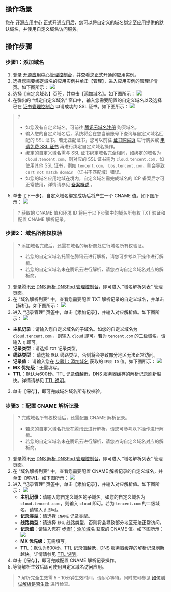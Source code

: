 ## 操作场景
您在 [开源应用中心](https://app.cloud.tencent.com/) 正式开通应用后，您可以将自定义的域名绑定至应用提供的默认域名，并使用自定义域名访问服务。

## 操作步骤

### 步骤1：添加域名[](id:step1)
1. 登录 [开源应用中心管理控制台](https://console.cloud.tencent.com/oac/list)，并查看您正式开通的应用实例。
2. 选择您需要绑定域名的应用实例并单击【管理】，进入应用实例的管理详情页。如下图所示：
![](https://main.qcloudimg.com/raw/841e740beb3f308127e89696fb0caec0.png)
3. 选择【自定义域名】页签，并单击【添加域名】。如下图所示：
![](https://main.qcloudimg.com/raw/840b57f8581528c62ac0c716f048b008.png)
4. 在弹出的 “绑定自定义域名” 窗口中，输入您需要配置的自定义域名以及选择已在 [证书管理控制台](https://console.cloud.tencent.com/certoverview) 申请成功的 SSL 证书。如下图所示：
![](https://main.qcloudimg.com/raw/2893829dc10852dcf17861f0ba923a4f.png)
>?
>- 如您没有自定义域名，可前往 [腾讯云域名注册](https://dnspod.cloud.tencent.com/) 购买域名。
>- 输入您的自定义域名后，系统将会在您当前账号下查询与自定义域名匹配的 SSL 证书。若无匹配证书，您可以前往 [证书购买页](https://buy.cloud.tencent.com/ssl?fromSource=ssl) 进行购买或 [申请免费 SSL 证书](https://cloud.tencent.com/document/product/400/6814) 再进行绑定自定义域名操作。
>- 绑定的自定义域名需与 SSL 证书绑定域名完全相同，如绑定的域名为 `cloud.tencent.com`，则对应的 SSL 证书需为 `cloud.tencent.com`，如使用其他 SSL 证书，例如  `tencent.com`、 `bbs.tencent.com`，则会导致 `cert not match domain` （证书不匹配域）错误。
>- 如您的域名应用地域在境内，自定义域名需完成域名的 ICP 备案后才可正常使用，详情请参见 [备案概述](https://cloud.tencent.com/document/product/243/18907) 。
5. 单击【下一步】，自定义域名绑定成功后将产生一个 CNAME 值。如下图所示：[](id:addDomain)
![](https://main.qcloudimg.com/raw/de7b40a5345b2c433a569645010e4811.png)
>? 获取的 CNAME 值和环境 ID 将用于以下步骤中的域名所有权 TXT 验证和配置 CNAME 解析记录。


### 步骤2： 域名所有权校验
>? 添加域名完成后，还需在域名的解析商处进行域名所有权验证。
>- 若您的自定义域名托管在腾讯云进行解析，请您可参考以下操作进行解析。
>- 若您的自定义域名未在腾讯云进行解析，请您咨询自定义域名对应的解析商。

1. 登录腾讯云 [DNS 解析 DNSPod 管理控制台](https://console.cloud.tencent.com/cns)，即可进入 “域名解析列表” 管理页面。
2. 在 “域名解析列表” 中，查看您需要配置 TXT 解析记录的自定义域名，并单击【解析】。如下图所示：
![](https://main.qcloudimg.com/raw/193c6d812320a21a323465cd5f2bf98c.png)
3. 进入 “记录管理” 页签中，单击【添加记录】，并输入对应解析值。如下图所示：
![](https://main.qcloudimg.com/raw/6f8e4e95afa7ddfde82b2f8bcdd5361a.png)
 - **主机记录**：请输入您自定义域名的子域名。如您的自定义域名为 `cloud.tencent.com` ，则输入 `cloud` 即可。若为  `tencent.com` 的二级域名，请输入 `@` 即可。
 - **记录类型**：请选择 `TXT` 记录类型。
 - **线路类型**： 请选择 `默认` 线路类型，否则将会导致部分地区无法正常访问。
 - **记录值**： 请输入您在 [步骤1：添加域名](#step1) 获取的 `环境 ID` 值。如下图所示：
![](https://main.qcloudimg.com/raw/350fd69a54f3742265ca0495148d1e9d.png)
 - **MX 优先级**：无需填写。
 - **TTL**：默认为600秒。TTL 记录值越低，DNS 服务器缓存的解析记录刷新越快。详情请参见 [TTL 说明](https://cloud.tencent.com/document/product/302/9072)。
3. 单击【保存】，即可完成域名域名所有权校验。

### 步骤3 ：配置 CNAME 解析记录
>? 完成域名所有权校验后，还需配置 CNAME 解析记录。
>- 若您的自定义域名托管在腾讯云进行解析，请您可参考以下操作进行解析。
>- 若您的自定义域名未在腾讯云进行解析，请您咨询自定义域名对应的解析商。

1. 登录腾讯云 [DNS 解析 DNSPod 管理控制台](https://console.cloud.tencent.com/cns)，即可进入 “域名解析列表” 管理页面。
2. 在 “域名解析列表” 中，查看您需要配置 CNAME 解析记录的自定义域名，并单击【解析】。如下图所示：
![](https://main.qcloudimg.com/raw/193c6d812320a21a323465cd5f2bf98c.png)
3. 进入 “记录管理” 页签中，单击【添加记录】，并输入对应解析值。如下图所示：
![](https://main.qcloudimg.com/raw/6f8e4e95afa7ddfde82b2f8bcdd5361a.png)
	- **主机记录**：请输入您自定义域名的子域名。如您的自定义域名为 `cloud.tencent.com` ，则输入 `cloud` 即可。若为 `tencent.com` 的二级域名，请输入 `@` 即可。
	- **记录类型**：请选择 `CNAME` 记录类型。
	- **线路类型**：请选择 `默认` 线路类型，否则将会导致部分地区无法正常访问。
	- **记录值**：请输入您在 [步骤1：添加域名](#step1) 获取的 CNAME 值。如下图所示：
		![](https://main.qcloudimg.com/raw/e8885b80c2e80d83edf62ff4706ee438.png)
	- **MX 优先级**：无需填写。
	- **TTL**：默认为600秒。TTL 记录值越低，DNS 服务器缓存的解析记录刷新越快。详情请参见 [TTL 说明](https://cloud.tencent.com/document/product/302/9072)。
4. 单击【保存】，即可完成配置 CNAME 解析记录操作。
5. 等待解析生效后即可使用自定义域名访问应用。
>? 解析完全生效需 5 - 10分钟生效时间，请耐心等待。同时您可参见 [如何测试解析是否生效](https://cloud.tencent.com/document/product/302/30597#.E5.A6.82.E4.BD.95.E6.B5.8B.E8.AF.95.E8.A7.A3.E6.9E.90.E6.98.AF.E5.90.A6.E7.94.9F.E6.95.88.EF.BC.9F) 进行检查。



